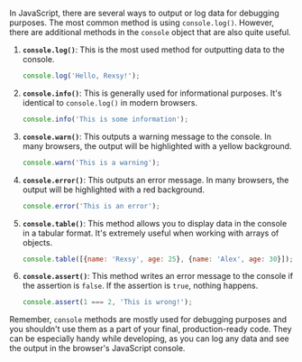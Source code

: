 In JavaScript, there are several ways to output or log data for debugging purposes. The most common method is using `console.log()`. However, there are additional methods in the `console` object that are also quite useful.

1. **`console.log()`**: This is the most used method for outputting data to the console.

   ```javascript
   console.log('Hello, Rexsy!');
   ```

2. **`console.info()`**: This is generally used for informational purposes. It's identical to `console.log()` in modern browsers.

   ```javascript
   console.info('This is some information');
   ```

3. **`console.warn()`**: This outputs a warning message to the console. In many browsers, the output will be highlighted with a yellow background.

   ```javascript
   console.warn('This is a warning');
   ```

4. **`console.error()`**: This outputs an error message. In many browsers, the output will be highlighted with a red background.

   ```javascript
   console.error('This is an error');
   ```

5. **`console.table()`**: This method allows you to display data in the console in a tabular format. It's extremely useful when working with arrays of objects.

   ```javascript
   console.table([{name: 'Rexsy', age: 25}, {name: 'Alex', age: 30}]);
   ```

6. **`console.assert()`**: This method writes an error message to the console if the assertion is `false`. If the assertion is `true`, nothing happens.

   ```javascript
   console.assert(1 === 2, 'This is wrong!');
   ```

Remember, `console` methods are mostly used for debugging purposes and you shouldn't use them as a part of your final, production-ready code. They can be especially handy while developing, as you can log any data and see the output in the browser's JavaScript console.